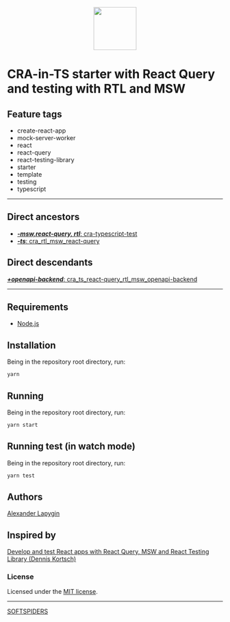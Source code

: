 <div align="center">
    <a href="https://github.com/softspiders/softspiders">
      <img src="https://avatars.githubusercontent.com/u/47006425?v=4"width="100" height="100"/>
    </a>
</div>

# CRA-in-TS starter with React Query and testing with RTL and MSW

## Feature tags

- create-react-app
- mock-server-worker
- react
- react-query
- react-testing-library
- starter
- template
- testing
- typescript

---

## Direct ancestors

- [***-msw,react-query, rtl***: cra-typescript-test](https://github.com/softspiders/cra-typescript-test)
- [***-ts***: cra_rtl_msw_react-query](https://github.com/AlexanderLapygin/cra_rtl_msw_react-query)

## Direct descendants

[***+openapi-backend***: cra_ts_react-query_rtl_msw_openapi-backend](https://github.com/AlexanderLapygin/cra_ts_react-query_rtl_msw_openapi-backend)

---

## Requirements

* [Node.js](https://nodejs.org/en/download/package-manager/)

## Installation

Being in the repository root directory, run:

```sh
yarn
```

## Running

Being in the repository root directory, run:

```sh
yarn start
```

## Running test (in watch mode)

Being in the repository root directory, run:

```sh
yarn test
```

## Authors

[Alexander Lapygin](https://github.com/AlexanderLapygin)

## Inspired by

[Develop and test React apps with React Query, MSW and React Testing Library (Dennis Kortsch)](https://www.denniskortsch.de/posts/msw-react-testing)

### License

Licensed under the [MIT license](./LICENSE).

---

[SOFTSPIDERS](https://github.com/softspiders/softspiders)
